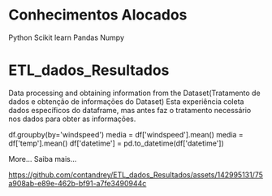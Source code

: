 # Conhecimentos Alocados 
Python
Scikit learn
Pandas
Numpy

# ETL_dados_Resultados
Data processing and obtaining information from the Dataset(Tratamento de dados e obtenção de informações do Dataset)
Esta experiência coleta dados específicos do dataframe, mas antes faz o tratamento necessário nos dados para obter as informações.

df.groupby(by='windspeed')
media = df['windspeed'].mean()
media = df['temp'].mean()
df['datetime'] = pd.to_datetime(df['datetime'])

More...
Saiba mais...


https://github.com/contandrey/ETL_dados_Resultados/assets/142995131/75a908ab-e89e-462b-bf91-a7fe3490944c

